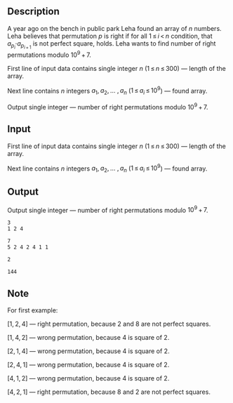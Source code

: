 ## Description

<div><p>A year ago on the bench in public park Leha found an array of <span class="tex-span"><i>n</i></span> numbers. Leha believes that permutation <span class="tex-span"><i>p</i></span> is right if for all <span class="tex-span">1 ≤ <i>i</i> &lt; <i>n</i></span> condition, that <span class="tex-span"><i>a</i><sub class="lower-index"><i>p</i><sub class="lower-index"><i>i</i></sub></sub>·<i>a</i><sub class="lower-index"><i>p</i><sub class="lower-index"><i>i</i> + 1</sub></sub></span> is not perfect square, holds. Leha wants to find number of right permutations modulo <span class="tex-span">10<sup class="upper-index">9</sup> + 7</span>.</p></div><div class="input-specification"><p>First line of input data contains single integer <span class="tex-span"><i>n</i></span> (<span class="tex-span">1 ≤ <i>n</i> ≤ 300</span>) — length of the array.</p><p>Next line contains <span class="tex-span"><i>n</i></span> integers <span class="tex-span"><i>a</i><sub class="lower-index">1</sub>, <i>a</i><sub class="lower-index">2</sub>, ... , <i>a</i><sub class="lower-index"><i>n</i></sub></span> (<span class="tex-span">1 ≤ <i>a</i><sub class="lower-index"><i>i</i></sub> ≤ 10<sup class="upper-index">9</sup></span>) — found array.</p></div><div class="output-specification"><p>Output single integer — number of right permutations modulo <span class="tex-span">10<sup class="upper-index">9</sup> + 7</span>.</p></div>

## Input

<p>First line of input data contains single integer <span class="tex-span"><i>n</i></span> (<span class="tex-span">1 ≤ <i>n</i> ≤ 300</span>) — length of the array.</p><p>Next line contains <span class="tex-span"><i>n</i></span> integers <span class="tex-span"><i>a</i><sub class="lower-index">1</sub>, <i>a</i><sub class="lower-index">2</sub>, ... , <i>a</i><sub class="lower-index"><i>n</i></sub></span> (<span class="tex-span">1 ≤ <i>a</i><sub class="lower-index"><i>i</i></sub> ≤ 10<sup class="upper-index">9</sup></span>) — found array.</p>

## Output

<p>Output single integer — number of right permutations modulo <span class="tex-span">10<sup class="upper-index">9</sup> + 7</span>.</p>





```input1
3
1 2 4

```




```input2
7
5 2 4 2 4 1 1

```




```output1
2

```




```output2
144

```



## Note

<p>For first example:</p><p><span class="tex-span">[1, 2, 4]</span> — right permutation, because <span class="tex-span">2</span> and <span class="tex-span">8</span> are not perfect squares.</p><p><span class="tex-span">[1, 4, 2]</span> — wrong permutation, because <span class="tex-span">4</span> is square of <span class="tex-span">2</span>.</p><p><span class="tex-span">[2, 1, 4]</span> — wrong permutation, because <span class="tex-span">4</span> is square of <span class="tex-span">2</span>.</p><p><span class="tex-span">[2, 4, 1]</span> — wrong permutation, because <span class="tex-span">4</span> is square of <span class="tex-span">2</span>.</p><p><span class="tex-span">[4, 1, 2]</span> — wrong permutation, because <span class="tex-span">4</span> is square of <span class="tex-span">2</span>.</p><p><span class="tex-span">[4, 2, 1]</span> — right permutation, because <span class="tex-span">8</span> and <span class="tex-span">2</span> are not perfect squares.</p>
